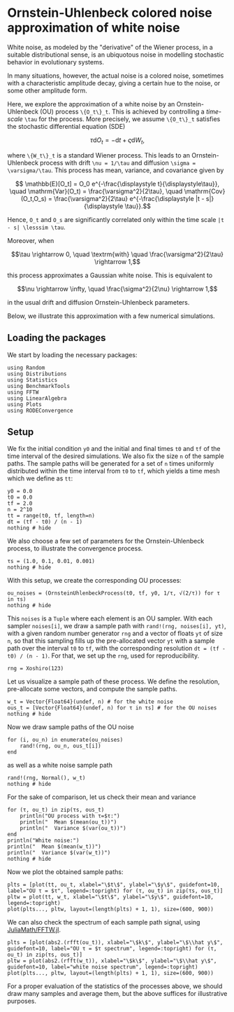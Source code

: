 # Ornstein-Uhlenbeck colored noise approximation of white noise

White noise, as modeled by the "derivative" of the Wiener process, in a suitable distributional sense, is an ubiquotous noise in modelling stochastic behavior in evolutionary systems.

In many situations, however, the actual noise is a colored noise, sometimes with a characteristic amplitude decay, giving a certain hue to the noise, or some other amplitude form.

Here, we explore the approximation of a white noise by an Ornstein-Uhlenbeck (OU) process ``\{O_t\}_t``. This is achieved by controlling a *time-scale* ``\tau`` for the process. More precisely, we assume ``\{O_t\}_t`` satisfies the stochastic differential equation (SDE)

```math
    \tau \mathrm{d}O_t = - \mathrm{d}t + \varsigma \mathrm{d}W_t,
```
where ``\{W_t\}_t`` is a standard Wiener process. This leads to an Ornstein-Uhlenbeck process with drift ``\nu = 1/\tau`` and diffusion ``\sigma = \varsigma/\tau``. This process has mean, variance, and covariance given by

```math
   \mathbb{E}[O_t] = O_0 e^{-\frac{\displaystyle t}{\displaystyle\tau}}, \quad \mathrm{Var}(O_t) = \frac{\varsigma^2}{2\tau}, \quad \mathrm{Cov}(O_t,O_s) = \frac{\varsigma^2}{2\tau} e^{-\frac{\displaystyle |t - s|}{\displaystyle \tau}}.
```

Hence, ``O_t`` and ``O_s`` are significantly correlated only within the time scale ``|t - s| \lesssim \tau``.

Moreover, when
```math
\tau \rightarrow 0, \quad \textrm{with} \quad \frac{\varsigma^2}{2\tau} \rightarrow 1,
```
this process approximates a Gaussian white noise. This is equivalent to 
```math
\nu \rightarrow \infty, \quad \frac{\sigma^2}{2\nu} \rightarrow 1,
```
in the usual drift and diffusion Ornstein-Uhlenbeck parameters.

Below, we illustrate this approximation with a few numerical simulations.

## Loading the packages

We start by loading the necessary packages:

```@example colored
using Random
using Distributions
using Statistics
using BenchmarkTools
using FFTW
using LinearAlgebra
using Plots
using RODEConvergence
```

## Setup

We fix the initial condition `y0` and the initial and final times `t0` and `tf` of the time interval of the desired simulations. We also fix the size `n` of the sample paths. The sample paths will be generated for a set of `n` times uniformly distributed within the time interval from `t0` to `tf`, which yields a time mesh which we define as `tt`:

```@example colored
y0 = 0.0
t0 = 0.0
tf = 2.0
n = 2^10
tt = range(t0, tf, length=n)
dt = (tf - t0) / (n - 1)
nothing # hide
```

We also choose a few set of parameters for the Ornstein-Uhlenbeck process, to illustrate the convergence process.

```@example colored
τs = (1.0, 0.1, 0.01, 0.001)
nothing # hide
```

With this setup, we create the corresponding OU processes:

```@example colored
ou_noises = (OrnsteinUhlenbeckProcess(t0, tf, y0, 1/τ, √(2/τ)) for τ in τs)
nothing # hide
```

This `noises` is a `Tuple` where each element is an OU sampler. With each sampler `noises[i]`, we draw a sample path with `rand!(rng, noises[i], yt)`, with a given random number generator `rng` and a vector of floats `yt` of size `n`, so that this sampling fills up the pre-allocated vector `yt` with a sample path over the interval `t0` to `tf`, with the corresponding resolution `dt = (tf - t0) / (n - 1)`. For that, we set up the `rng`, used for reproducibility.

```@example colored
rng = Xoshiro(123)
```

Let us visualize a sample path of these process. We define the resolution, pre-allocate some vectors, and compute the sample paths.

```@example colored
w_t = Vector{Float64}(undef, n) # for the white noise
ous_t = [Vector{Float64}(undef, n) for τ in τs] # for the OU noises
nothing # hide
```

Now we draw sample paths of the OU noise

```@example colored
for (i, ou_n) in enumerate(ou_noises)
    rand!(rng, ou_n, ous_t[i])
end
```

as well as a white noise sample path
```@example colored
rand!(rng, Normal(), w_t)
nothing # hide
```

For the sake of comparison, let us check their mean and variance

```@example colored
for (τ, ou_t) in zip(τs, ous_t)
    println("OU process with τ=$τ:")
    println("  Mean $(mean(ou_t))")
    println("  Variance $(var(ou_t))")
end
println("White noise:")
println("  Mean $(mean(w_t))")
println("  Variance $(var(w_t))")
nothing # hide
```

Now we plot the obtained sample paths:

```@example colored
plts = [plot(tt, ou_t, xlabel="\$t\$", ylabel="\$y\$", guidefont=10, label="OU τ = $τ", legend=:topright) for (τ, ou_t) in zip(τs, ous_t)]
pltw = plot(tt, w_t, xlabel="\$t\$", ylabel="\$y\$", guidefont=10, legend=:topright)
plot(plts..., pltw, layout=(length(plts) + 1, 1), size=(600, 900))
```

We can also check the spectrum of each sample path signal, using [JuliaMath/FFTW.jl](https://juliamath.github.io/FFTW.jl/stable/).

```@example colored
plts = [plot(abs2.(rfft(ou_t)), xlabel="\$k\$", ylabel="\$\\hat y\$", guidefont=10, label="OU τ = $τ spectrum", legend=:topright) for (τ, ou_t) in zip(τs, ous_t)]
pltw = plot(abs2.(rfft(w_t)), xlabel="\$k\$", ylabel="\$\\hat y\$", guidefont=10, label="white noise spectrum", legend=:topright)
plot(plts..., pltw, layout=(length(plts) + 1, 1), size=(600, 900))
```

For a proper evaluation of the statistics of the processes above, we should draw many samples and average them, but the above suffices for illustrative purposes.

